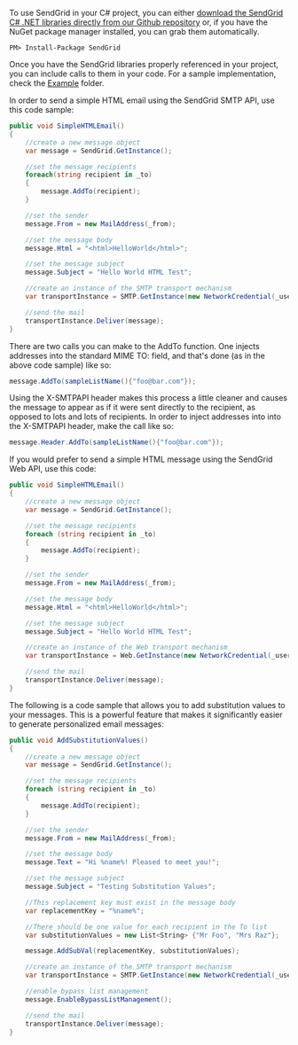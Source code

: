 To use SendGrid in your C# project, you can either <a href="https://github.com/sendgrid/sendgrid-csharp.git">download the SendGrid C# .NET libraries directly from our Github repository</a> or, if you have the NuGet package manager installed, you can grab them automatically.

```
PM> Install-Package SendGrid 
```

Once you have the SendGrid libraries properly referenced in your project, you can include calls to them in your code. 
For a sample implementation, check the [Example](https://github.com/sendgrid/sendgrid-csharp/tree/master/SendGrid/Example) folder.

In order to send a simple HTML email using the SendGrid SMTP API, use this code sample:

```csharp
public void SimpleHTMLEmail()
{
    //create a new message object
    var message = SendGrid.GetInstance();

    //set the message recipients
    foreach(string recipient in _to)
    {
        message.AddTo(recipient);
    }

    //set the sender
    message.From = new MailAddress(_from);

    //set the message body
    message.Html = "<html>HelloWorld</html>";

    //set the message subject
    message.Subject = "Hello World HTML Test";

    //create an instance of the SMTP transport mechanism
    var transportInstance = SMTP.GetInstance(new NetworkCredential(_username, _password));

    //send the mail
    transportInstance.Deliver(message);
}
```

There are two calls you can make to the AddTo function. One injects addresses into the standard MIME TO: field, and that's done (as in the above code sample) like so:

```csharp
message.AddTo(sampleListName(){"foo@bar.com"});
```

Using the X-SMTPAPI header makes this process a little cleaner and causes the message to appear as if it were sent directly to the recipient, as opposed to lots and lots of recipients. In order to inject addresses into into the X-SMTPAPI header, make the call like so:

```csharp
message.Header.AddTo(sampleListName(){"foo@bar.com"});
```

If you would prefer to send a simple HTML message using the SendGrid Web API, use this code:

```csharp
public void SimpleHTMLEmail()
{
    //create a new message object
    var message = SendGrid.GetInstance();

    //set the message recipients
    foreach (string recipient in _to)
    {
        message.AddTo(recipient);
    }

    //set the sender
    message.From = new MailAddress(_from);

    //set the message body
    message.Html = "<html>HelloWorld</html>";

    //set the message subject
    message.Subject = "Hello World HTML Test";

    //create an instance of the Web transport mechanism
    var transportInstance = Web.GetInstance(new NetworkCredential(_username, _password));

    //send the mail
    transportInstance.Deliver(message);
}
```

The following is a code sample that allows you to add substitution values to your messages. This is a powerful feature that makes it significantly easier to generate personalized email messages:

```csharp
public void AddSubstitutionValues()
{
    //create a new message object
    var message = SendGrid.GetInstance();

    //set the message recipients
    foreach (string recipient in _to)
    {
        message.AddTo(recipient);
    }

    //set the sender
    message.From = new MailAddress(_from);

    //set the message body
    message.Text = "Hi %name%! Pleased to meet you!";

    //set the message subject
    message.Subject = "Testing Substitution Values";

    //This replacement key must exist in the message body
    var replacementKey = "%name%";

    //There should be one value for each recipient in the To list
    var substitutionValues = new List<String> {"Mr Foo", "Mrs Raz"};

    message.AddSubVal(replacementKey, substitutionValues);

    //create an instance of the SMTP transport mechanism
    var transportInstance = SMTP.GetInstance(new NetworkCredential(_username, _password));

    //enable bypass list management
    message.EnableBypassListManagement();

    //send the mail
    transportInstance.Deliver(message);
}
```

